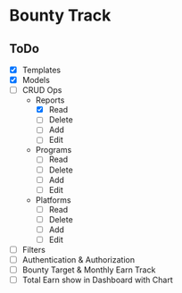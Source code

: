 # Bounty Track

## ToDo
- [x] Templates
- [x] Models
- [ ] CRUD Ops
    - Reports
        - [x] Read
        - [ ] Delete 
        - [ ] Add
        - [ ] Edit

    - Programs
        - [ ] Read
        - [ ] Delete 
        - [ ] Add
        - [ ] Edit

    - Platforms
        - [ ] Read
        - [ ] Delete 
        - [ ] Add
        - [ ] Edit
- [ ] Filters
- [ ] Authentication & Authorization
- [ ] Bounty Target & Monthly Earn Track
- [ ] Total Earn show in Dashboard with Chart